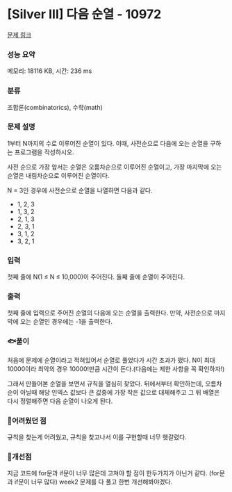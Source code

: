 # [Silver III] 다음 순열 - 10972 

[문제 링크](https://www.acmicpc.net/problem/10972) 

### 성능 요약

메모리: 18116 KB, 시간: 236 ms

### 분류

조합론(combinatorics), 수학(math)

### 문제 설명

<p>1부터 N까지의 수로 이루어진 순열이 있다. 이때, 사전순으로 다음에 오는 순열을 구하는 프로그램을 작성하시오.</p>

<p>사전 순으로 가장 앞서는 순열은 오름차순으로 이루어진 순열이고, 가장 마지막에 오는 순열은 내림차순으로 이루어진 순열이다.</p>

<p>N = 3인 경우에 사전순으로 순열을 나열하면 다음과 같다.</p>

<ul>
	<li>1, 2, 3</li>
	<li>1, 3, 2</li>
	<li>2, 1, 3</li>
	<li>2, 3, 1</li>
	<li>3, 1, 2</li>
	<li>3, 2, 1</li>
</ul>

### 입력 

 <p>첫째 줄에 N(1 ≤ N ≤ 10,000)이 주어진다. 둘째 줄에 순열이 주어진다.</p>

### 출력 

 <p>첫째 줄에 입력으로 주어진 순열의 다음에 오는 순열을 출력한다. 만약, 사전순으로 마지막에 오는 순열인 경우에는 -1을 출력한다.</p>

### 🐟풀이
  처음에 문제에 순열이라고 적혀있어서 순열로 풀었다가 시간 초과가 떴다. N이 최대 10000이라 최악의 경우 10000!만큼 시간이 든다.(다음에는 제한 사항을 꼭 확인하자!)
  
  그래서 만들어본 순열을 보면서 규칙을 열심히 찾았다. 뒤에서부터 확인하는데, 오름차순이 아닐때 해당 인덱스 값보다 큰 값중에 가장 작은 값으로 대체해주고 그 뒤 배열은 다시 정렬해주면 다음 순열이 나오게 된다.
  

### 👀어려웠던 점

규칙을 찾는게 어려웠고, 규칙을 찾고나서 이를 구현할때 너무 헷갈렸다.

### 🙂개선점

지금 코드에 for문과 if문이 너무 많은데 고쳐야 할 점이 한두가지가 아닌거 같다. (for문과 if문이 너무 많다) week2 문제를 다 풀고 한번 개선해봐야겠다.
